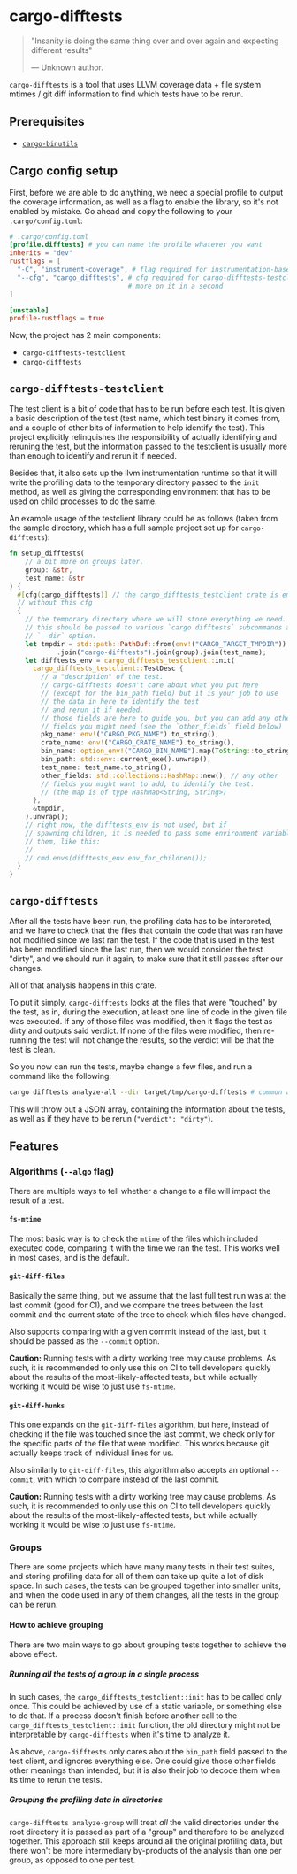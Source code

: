 # cargo-difftests

> "Insanity is doing the same thing over and over again and expecting different results"
>
> &#8212; Unknown author.

`cargo-difftests` is a tool that uses LLVM coverage data + file system mtimes
/ git diff information to find which tests have to be rerun.

## Prerequisites

- [`cargo-binutils`](https://github.com/rust-embedded/cargo-binutils)

## Cargo config setup

First, before we are able to do anything, we need a special profile
to output the coverage information, as well as a flag to enable the
library, so it's not enabled by mistake. Go ahead and copy the
following to your `.cargo/config.toml`:

```toml
# .cargo/config.toml
[profile.difftests] # you can name the profile whatever you want
inherits = "dev"
rustflags = [
  "-C", "instrument-coverage", # flag required for instrumentation-based code coverage
  "--cfg", "cargo_difftests", # cfg required for cargo-difftests-testclient, 
                              # more on it in a second
]

[unstable]
profile-rustflags = true
```

Now, the project has 2 main components:
- `cargo-difftests-testclient`
- `cargo-difftests`

## `cargo-difftests-testclient`

The test client is a bit of code that has to be run before each test.
It is given a basic description of the test (test name, which test
binary it comes from, and a couple of other bits of information to
help identify the test). This project explicitly relinquishes the responsibility
of actually identifying and reruning the test, but the information passed
to the testclient is usually more than enough to identify and rerun it if needed.

Besides that, it also sets up the llvm instrumentation runtime so that it will
write the profiling data to the temporary directory passed to the `init`
method, as well as giving the corresponding environment that has to be used
on child processes to do the same.

An example usage of the testclient library could be as follows (taken from the sample directory, which has a full sample project set up for `cargo-difftests`):

```rust
fn setup_difftests(
    // a bit more on groups later.
    group: &str,
    test_name: &str
) {
  #[cfg(cargo_difftests)] // the cargo_difftests_testclient crate is empty 
  // without this cfg
  {
    // the temporary directory where we will store everything we need.
    // this should be passed to various `cargo difftests` subcommands as the 
    // `--dir` option.
    let tmpdir = std::path::PathBuf::from(env!("CARGO_TARGET_TMPDIR"))
            .join("cargo-difftests").join(group).join(test_name);
    let difftests_env = cargo_difftests_testclient::init(
      cargo_difftests_testclient::TestDesc {
        // a "description" of the test.
        // cargo-difftests doesn't care about what you put here 
        // (except for the bin_path field) but it is your job to use
        // the data in here to identify the test
        // and rerun it if needed.
        // those fields are here to guide you, but you can add any other
        // fields you might need (see the `other_fields` field below)
        pkg_name: env!("CARGO_PKG_NAME").to_string(),
        crate_name: env!("CARGO_CRATE_NAME").to_string(),
        bin_name: option_env!("CARGO_BIN_NAME").map(ToString::to_string),
        bin_path: std::env::current_exe().unwrap(),
        test_name: test_name.to_string(),
        other_fields: std::collections::HashMap::new(), // any other 
        // fields you might want to add, to identify the test.
        // (the map is of type HashMap<String, String>)
      },
      &tmpdir,
    ).unwrap();
    // right now, the difftests_env is not used, but if 
    // spawning children, it is needed to pass some environment variables to
    // them, like this:
    //
    // cmd.envs(difftests_env.env_for_children());
  }
}
```

## `cargo-difftests`

After all the tests have been run, the profiling data has to be interpreted,
and we have to check that the files that contain the code that was ran have
not modified since we last ran the test. If the code that is used in the test
has been modified since the last run, then we would consider the test "dirty",
and we should run it again, to make sure that it still passes after our changes.

All of that analysis happens in this crate.

To put it simply, `cargo-difftests` looks at the files that were "touched"
by the test, as in, during the execution, at least one line of code in the
given file was executed. If any of those files was modified, then it flags
the test as dirty and outputs said verdict. If none of the files were
modified, then re-running the test will not change the results, so the
verdict will be that the test is clean.

So you now can run the tests, maybe change a few files, and run a command
like the following:

```sh
cargo difftests analyze-all --dir target/tmp/cargo-difftests # common ancestor of all the difftest directories passed to the testclient init function
```

This will throw out a JSON array, containing the information
about the tests, as well as if they have to be rerun
(`"verdict": "dirty"`).

## Features

### Algorithms (`--algo` flag)

There are multiple ways to tell whether a change to a file
will impact the result of a test.

#### `fs-mtime`

The most basic way is to check the `mtime` of the files
which included executed code, comparing it with the time
we ran the test. This works well in most cases, and is
the default.

#### `git-diff-files`

Basically the same thing, but we assume that the last
full test run was at the last commit (good for CI), and
we compare the trees between the last commit and the
current state of the tree to check which files have
changed.

Also supports comparing with a given commit instead
of the last, but it should be passed as the
`--commit` option.

**Caution:** Running tests with a dirty working tree may cause
problems. As such, it is recommended to only use this on CI to
tell developers quickly about the results of the most-likely-affected
tests, but while actually working it would be wise to just use `fs-mtime`.

#### `git-diff-hunks`

This one expands on the `git-diff-files` algorithm,
but here, instead of checking if the file was touched
since the last commit, we check only for the specific
parts of the file that were modified. This works because
git actually keeps track of individual lines for us.

Also similarly to `git-diff-files`, this algorithm also
accepts an optional `--commit`, with which to compare
instead of the last commit.

**Caution:** Running tests with a dirty working tree may cause
problems. As such, it is recommended to only use this on CI to
tell developers quickly about the results of the most-likely-affected
tests, but while actually working it would be wise to just use `fs-mtime`.

### Groups

There are some projects which have many many tests in their test suites, and
storing profiling data for all of them can take up quite a lot of disk space.
In such cases, the tests can be grouped together into smaller units, and when
the code used in any of them changes, all the tests in the group can be rerun.

#### How to achieve grouping

There are two main ways to go about grouping tests together to achieve the above
effect.

##### Running all the tests of a group in a single process

In such cases, the `cargo_difftests_testclient::init` has to be called only
once. This could be achieved by use of a static variable, or something else
to do that. If a process doesn't finish before another call to the 
`cargo_difftests_testclient::init` function, the old directory might not be
interpretable by `cargo-difftests` when it's time to analyze it.

As above, `cargo-difftests` only cares about the `bin_path` field passed to
the test client, and ignores everything else. One could give those other
fields other meanings than intended, but it is also their job to decode them
when its time to rerun the tests.

##### Grouping the profiling data in directories

`cargo-difftests analyze-group` will treat *all* the valid directories under
the root directory it is passed as part of a "group" and therefore to be
analyzed together. This approach still keeps around all the original
profiling data, but there won't be more intermediary by-products of
the analysis than one per group, as opposed to one per test.
